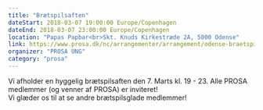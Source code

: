 ```yaml
---
title: "Brætspilsaften"
dateStart: 2018-03-07 19:00:00 Europe/Copenhagen
dateEnd: 2018-03-07 23:00:00 Europe/Copenhagen
location: "Papas Papbar<br>Skt. Knuds Kirkestræde 2A, 5000 Odense"
link: https://www.prosa.dk/nc/arrangementer/arrangement/odense-braetspilsaften/
organizer: "PROSA UNG"
category: "prosa"
---
```

Vi afholder en hyggelig brætspilsaften den 7. Marts kl. 19 - 23. Alle PROSA medlemmer (og venner af PROSA) er inviteret!<br>
Vi glæder os til at se andre brætspilsglade medlemmer!
